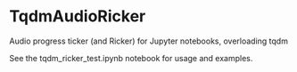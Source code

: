 # TqdmAudioRicker
Audio progress ticker (and Ricker) for Jupyter notebooks, overloading tqdm

See the tqdm_ricker_test.ipynb notebook for usage and examples.
